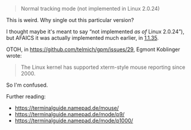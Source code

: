 > Normal tracking mode (not implemented in Linux 2.0.24)

This is weird. Why single out this particular version?

I thought maybe it's meant to say “not implemented *as of* Linux 2.0.24”),
but AFAICS it was actually implemented much earlier, in
[1.1.35](https://git.kernel.org/pub/scm/linux/kernel/git/history/history.git/commit/?id=f48455d2222abd02d9a3b4e98096bb7f05045779).

OTOH, in <https://github.com/telmich/gpm/issues/29>, Egmont Koblinger wrote:

> The Linux kernel has supported xterm-style mouse reporting since 2000.

So I'm confused.

Further reading:

* <https://terminalguide.namepad.de/mouse/>
* <https://terminalguide.namepad.de/mode/p9/>
* <https://terminalguide.namepad.de/mode/p1000/>
